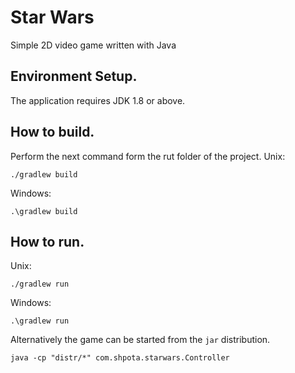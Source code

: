 Star Wars
=========

Simple 2D video game written with Java

## Environment Setup.
The application requires JDK 1.8 or above.

## How to build.
Perform the next command form the rut folder of the project.
Unix:
```
./gradlew build
```
Windows:
```
.\gradlew build
```

## How to run.
Unix:
```
./gradlew run
```
Windows:
```
.\gradlew run
```
Alternatively the game can be started from the `jar` distribution.
```
java -cp "distr/*" com.shpota.starwars.Controller
```
